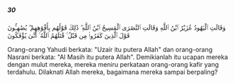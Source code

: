 ##### 30

<span class="ayah">وَقَالَتِ ٱلْيَهُودُ عُزَيْرٌ ٱبْنُ ٱللَّهِ وَقَالَتِ ٱلنَّصَٰرَى ٱلْمَسِيحُ ٱبْنُ ٱللَّهِ ۖ ذَٰلِكَ قَوْلُهُم بِأَفْوَٰهِهِمْ ۖ يُضَٰهِـُٔونَ قَوْلَ ٱلَّذِينَ كَفَرُوا۟ مِن قَبْلُ ۚ قَٰتَلَهُمُ ٱللَّهُ ۚ أَنَّىٰ يُؤْفَكُونَ</span>

<span class="ayah_translation">Orang-orang Yahudi berkata: "Uzair itu putera Allah" dan orang-orang Nasrani berkata: "Al Masih itu putera Allah". Demikianlah itu ucapan mereka dengan mulut mereka, mereka meniru perkataan orang-orang kafir yang terdahulu. Dilaknati Allah mereka, bagaimana mereka sampai berpaling?</span>
